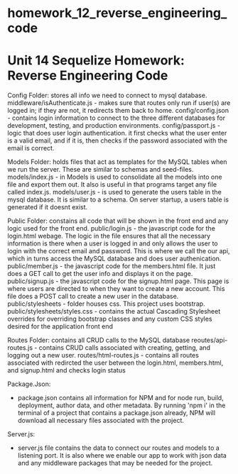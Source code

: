 # homework_12_reverse_engineering_code
# Unit 14 Sequelize Homework: Reverse Engineering Code

Config Folder: stores all info we need to connect to mysql database.
  middleware/isAuthenticate.js - makes sure that routes only run if user(s) are logged in; if they are not, it redirects them back to home.
    config/config.json - contains login information to connect to the three different databases for development, testing, and production environments. 
    config/passport.js - logic that does user login authentication. it first checks what the user enter is a valid email, and if it is, then checks if the password associated with the email is correct.

Models Folder: holds files that act as templates for the MySQL tables when we run the server. These are similar to schemas and seed-files.
  models/index.js - in Models is used to consolidate all the models into one file and export them out. It also is useful in that programs target any file called index.js.
  models/user.js - is used to generate the users table in the mysql database. It is similar to a schema. On server startup, a users table is generated if it doesnt exist.

Public Folder: constains all code that will be shown in the front end and any logic used for the front end.
  public/login.js - the javascript code for the login.html webage. The logic in the file ensures that all the necessary information is there when a user is logged in and only allows the user to login with the correct email and password. This is where we call the our api, which in turns access the MySQL database and does user authenication.
  public/member.js - the javascript code for the members.html file. It just does a GET call to get the user info and displays it on the page.
  public/signup.js - the javascript code for the signup.html page. This page is where users are directed to when they want to create a new account. This file does a POST call to create a new user in the database.
  public/stylesheets - folder houses css. This project uses bootstrap.
  public/stylesheets/styles.css - contains the actual Cascading Stylesheet overrides for overriding bootstrap classes and any custom CSS styles desired for the application front end 

Routes Folder: contains all CRUD calls to the MySQL database
  reoutes/api-routes.js - contains CRUD calls associated with creating, getting, and logging out a new user.
  routes/html-routes.js - contains all routes associated with redircted the user between the login.html, members.html, and signup.html and checks login status
 
Package.Json: 
  - package.json contains all information for NPM and for node run, build, deployment, author data, and other metadata. By running 'npm i' in the terminal of a project that contains a package.json already, NPM will download all necessary files associated with the project. 

Server.js: 
  - server.js file contains the data to connect our routes and models to a listening port. It is also where we enable our app to work with json data and any middleware packages that may be needed for the project.